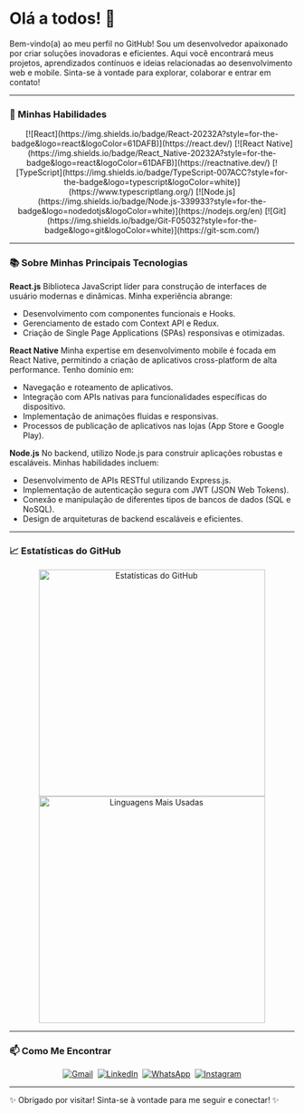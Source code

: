 # Olá a todos! 👋

Bem-vindo(a) ao meu perfil no GitHub! Sou um desenvolvedor apaixonado por criar soluções inovadoras e eficientes. Aqui você encontrará meus projetos, aprendizados contínuos e ideias relacionadas ao desenvolvimento web e mobile. Sinta-se à vontade para explorar, colaborar e entrar em contato!

---

### 🚀 Minhas Habilidades

<p align="center">
  [![React](https://img.shields.io/badge/React-20232A?style=for-the-badge&logo=react&logoColor=61DAFB)](https://react.dev/)
  [![React Native](https://img.shields.io/badge/React_Native-20232A?style=for-the-badge&logo=react&logoColor=61DAFB)](https://reactnative.dev/)
  [![TypeScript](https://img.shields.io/badge/TypeScript-007ACC?style=for-the-badge&logo=typescript&logoColor=white)](https://www.typescriptlang.org/)
  [![Node.js](https://img.shields.io/badge/Node.js-339933?style=for-the-badge&logo=nodedotjs&logoColor=white)](https://nodejs.org/en)
  [![Git](https://img.shields.io/badge/Git-F05032?style=for-the-badge&logo=git&logoColor=white)](https://git-scm.com/)
</p>

---

### 📚 Sobre Minhas Principais Tecnologias

**React.js**
Biblioteca JavaScript líder para construção de interfaces de usuário modernas e dinâmicas. Minha experiência abrange:
* Desenvolvimento com componentes funcionais e Hooks.
* Gerenciamento de estado com Context API e Redux.
* Criação de Single Page Applications (SPAs) responsivas e otimizadas.

**React Native**
Minha expertise em desenvolvimento mobile é focada em React Native, permitindo a criação de aplicativos cross-platform de alta performance. Tenho domínio em:
* Navegação e roteamento de aplicativos.
* Integração com APIs nativas para funcionalidades específicas do dispositivo.
* Implementação de animações fluidas e responsivas.
* Processos de publicação de aplicativos nas lojas (App Store e Google Play).

**Node.js**
No backend, utilizo Node.js para construir aplicações robustas e escaláveis. Minhas habilidades incluem:
* Desenvolvimento de APIs RESTful utilizando Express.js.
* Implementação de autenticação segura com JWT (JSON Web Tokens).
* Conexão e manipulação de diferentes tipos de bancos de dados (SQL e NoSQL).
* Design de arquiteturas de backend escaláveis e eficientes.

---

### 📈 Estatísticas do GitHub

<p align="center">
  <img src="https://github-readme-stats.vercel.app/api?username=rafconrado&show_icons=true&theme=dark&include_all_commits=true&count_private=true" alt="Estatísticas do GitHub" width="400px"/>
  <img src="https://github-readme-stats.vercel.app/api/top-langs/?username=rafconrado&layout=compact&theme=dark&hide_title=true" alt="Linguagens Mais Usadas" width="400px"/>
</p>

---

### 📫 Como Me Encontrar

<div style="display: flex; gap: 8px; flex-wrap: wrap; justify-content: center;">
  <a href="mailto:rafconradoo@gmail.com" target="_blank">
    <img src="https://img.shields.io/badge/Gmail-D14836?style=for-the-badge&logo=gmail&logoColor=white" alt="Gmail">
  </a>
  <a href="https://www.linkedin.com/in/rafconradoo/" target="_blank">
    <img src="https://img.shields.io/badge/LinkedIn-0077B5?style=for-the-badge&logo=linkedin&logoColor=white" alt="LinkedIn">
  </a>
  <a href="https://wa.me/61992449110" target="_blank">
    <img src="https://img.shields.io/badge/WhatsApp-25D366?style=for-the-badge&logo=whatsapp&logoColor=white" alt="WhatsApp">
  </a>
  <a href="https://www.instagram.com/rafconrado" target="_blank">
    <img src="https://img.shields.io/badge/Instagram-E4405F?style=for-the-badge&logo=instagram&logoColor=white" alt="Instagram">
  </a>
</div>

---

✨ Obrigado por visitar! Sinta-se à vontade para me seguir e conectar! ✨
